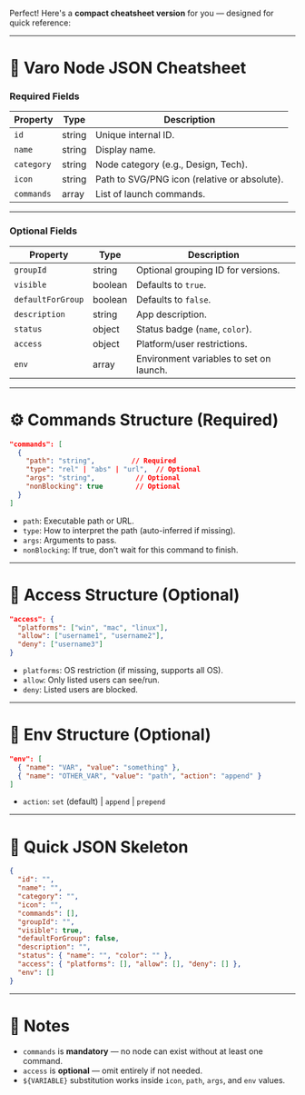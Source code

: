 Perfect! Here's a **compact cheatsheet version** for you — designed for quick reference:

---

# 📄 Varo Node JSON Cheatsheet

### Required Fields
| Property          | Type       | Description |
|-------------------|------------|-------------|
| `id`              | string     | Unique internal ID. |
| `name`            | string     | Display name. |
| `category`        | string     | Node category (e.g., Design, Tech). |
| `icon`            | string     | Path to SVG/PNG icon (relative or absolute). |
| `commands`        | array      | List of launch commands. |

---

### Optional Fields
| Property          | Type         | Description |
|-------------------|--------------|-------------|
| `groupId`         | string       | Optional grouping ID for versions. |
| `visible`         | boolean      | Defaults to `true`. |
| `defaultForGroup` | boolean      | Defaults to `false`. |
| `description`     | string       | App description. |
| `status`          | object       | Status badge (`name`, `color`). |
| `access`          | object       | Platform/user restrictions. |
| `env`             | array        | Environment variables to set on launch. |

---

# ⚙️ Commands Structure (Required)

```json
"commands": [
  {
    "path": "string",         // Required
    "type": "rel" | "abs" | "url",  // Optional
    "args": "string",          // Optional
    "nonBlocking": true        // Optional
  }
]
```

- `path`: Executable path or URL.
- `type`: How to interpret the path (auto-inferred if missing).
- `args`: Arguments to pass.
- `nonBlocking`: If true, don't wait for this command to finish.

---

# 🔐 Access Structure (Optional)

```json
"access": {
  "platforms": ["win", "mac", "linux"],
  "allow": ["username1", "username2"],
  "deny": ["username3"]
}
```

- `platforms`: OS restriction (if missing, supports all OS).
- `allow`: Only listed users can see/run.
- `deny`: Listed users are blocked.

---

# 🌱 Env Structure (Optional)

```json
"env": [
  { "name": "VAR", "value": "something" },
  { "name": "OTHER_VAR", "value": "path", "action": "append" }
]
```

- `action`: `set` (default) | `append` | `prepend`

---

# 🧩 Quick JSON Skeleton

```json
{
  "id": "",
  "name": "",
  "category": "",
  "icon": "",
  "commands": [],
  "groupId": "",
  "visible": true,
  "defaultForGroup": false,
  "description": "",
  "status": { "name": "", "color": "" },
  "access": { "platforms": [], "allow": [], "deny": [] },
  "env": []
}
```

---

# 📌 Notes

- `commands` is **mandatory** — no node can exist without at least one command.
- `access` is **optional** — omit entirely if not needed.
- `${VARIABLE}` substitution works inside `icon`, `path`, `args`, and `env` values.